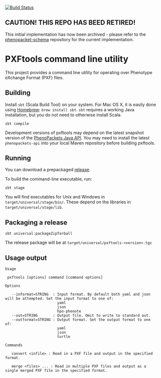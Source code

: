 [![Build Status](https://travis-ci.org/phenopackets/pxftools.svg?branch=master)](https://travis-ci.org/phenopackets/pxftools)

## CAUTION! THIS REPO HAS BEED RETIRED!

This initial implementation has now been archived - please refer to the [phenopacket-schema](https://github.com/phenopackets/phenopacket-schema) repository for the current implementation.

# PXFtools command line utility

This project provides a command line utility for operating over Phenotype eXchange Format (PXF) files.

## Building

Install `sbt` (Scala Build Tool) on your system. For Mac OS X, it is easily done using [Homebrew](http://brew.sh): `brew install sbt`. `sbt` requires a working Java installation, but you do not need to otherwise install Scala.

`sbt compile`

Development versions of pxftools may depend on the latest snapshot version of the [PhenoPackets Java API](https://github.com/phenopackets/phenopacket-reference-implementation). You may need to install the latest `phenopackets-api` into your local Maven repository before building pxftools.

## Running

You can download a prepackaged [release](https://github.com/phenopackets/pxftools/releases).

To build the command-line executable, run:

`sbt stage`

You will find executables for Unix and Windows in `target/universal/stage/bin/`. These depend on the libraries in `target/universal/stage/lib`.

## Packaging a release

`sbt universal:packageZipTarball`

The release package will be at `target/universal/pxftools-<version>.tgz`

## Usage output
```
Usage

 pxftools [options] command [command options]

Options

   --informat=STRING  : Input format. By default both yaml and json will be attempted. Set the input format to one of:
                        yaml
                        json
                        hpo-phenote
   --out=STRING       : Output file. Omit to write to standard out.
   --outformat=STRING : Output format. Set the output format to one of:
                        yaml
                        json
                        turtle

Commands

   convert <infile> : Read in a PXF file and output in the specified format.

   merge <files> ... : Read in multiple PXF files and output as a single merged PXF file in the specified format.
```
